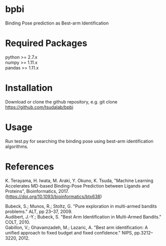 # bpbi
Binding Pose prediction as Best-arm Identification

# Required Packages 
python >= 2.7.x  
numpy >= 1.11.x  
pandas >= 1.11.x  

# Installation
Download or clone the github repository, e.g. git clone https://github.com/tsudalab/bpbi

# Usage 
Run test.py for searching the binding pose using best-arm identification algorithms.

# References

K. Terayama, H. Iwata, M. Araki, Y. Okuno, K. Tsuda, "Machine Learning Accelerates MD-based Binding-Pose Prediction between Ligands and Proteins", Bioinformatics, 2017. (https://doi.org/10.1093/bioinformatics/btx638)

Bubeck, S.; Munos, R.; Stoltz, G. "Pure exploration in multi-armed bandits problems." ALT, pp 23–37, 2009.  
Audibert, J.-Y.; Bubeck, S. "Best Arm Identification in Multi-Armed Bandits." COLT, 2010.  
Gabillon, V.; Ghavamzadeh, M.; Lazaric, A. "Best arm identification: A unified approach to fixed budget and fixed confidence." NIPS, pp.3212–3220, 2012.  
